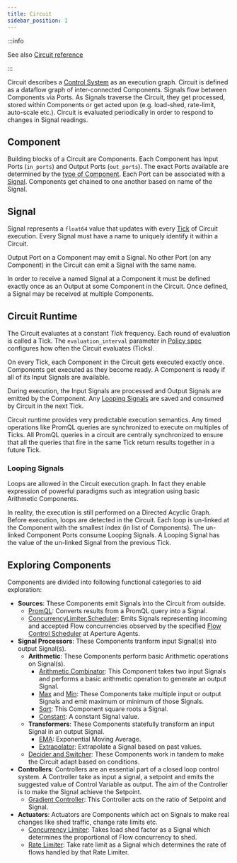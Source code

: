 ```yaml
---
title: Circuit
sidebar_position: 1
---
```


:::info

See also [Circuit reference][circuit-reference]

:::

Circuit describes a [Control System][control-system] as an execution graph.
Circuit is defined as a dataflow graph of inter-connected Components. Signals
flow between Components via Ports. As Signals traverse the Circuit, they get
processed, stored within Components or get acted upon (e.g. load-shed,
rate-limit, auto-scale etc.). Circuit is evaluated periodically in order to
respond to changes in Signal readings.

## Component

Building blocks of a Circuit are Components. Each Component has Input Ports
(`in_ports`) and Output Ports (`out_ports`). The exact Ports available are
determined by the [type of Component][exploring-components]. Each Port can be
associated with a [Signal][signal]. Components get chained to one another based
on name of the Signal.

## Signal

Signal represents a `float64` value that updates with every [Tick][tick] of
Circuit execution. Every Signal must have a name to uniquely identify it within
a Circuit.

Output Port on a Component may emit a Signal. No other Port (on any Component)
in the Circuit can emit a Signal with the same name.

In order to receive a named Signal at a Component it must be defined exactly
once as an Output at some Component in the Circuit. Once defined, a Signal may
be received at multiple Components.

## Circuit Runtime

The Circuit evaluates at a constant _Tick_ frequency. Each round of evaluation
is called a Tick. The `evaluation_interval` parameter in [Policy
spec][policy-reference] configures how often the Circuit evaluates (Ticks).

On every Tick, each Component in the Circuit gets executed exactly once.
Components get executed as they become ready. A Component is ready if all of its
Input Signals are available.

During execution, the Input Signals are processed and Output Signals are emitted
by the Component. Any [Looping Signals][looping-signals] are saved and consumed
by Circuit in the next Tick.

Circuit runtime provides very predictable execution semantics. Any timed
operations like PromQL queries are synchronized to execute on multiples of
Ticks. All PromQL queries in a circuit are centrally synchronized to ensure that
all the queries that fire in the same Tick return results together in a future
Tick.

### Looping Signals

Loops are allowed in the Circuit execution graph. In fact they enable expression
of powerful paradigms such as integration using basic Arithmetic Components.

In reality, the execution is still performed on a Directed Acyclic Graph. Before
execution, loops are detected in the Circuit. Each loop is un-linked at the
Component with the smallest index (in list of Components). The un-linked
Component Ports consume Looping Signals. A Looping Signal has the value of the
un-linked Signal from the previous Tick.

## Exploring Components

Components are divided into following functional categories to aid exploration:

- **Sources**: These Components emit Signals into the Circuit from outside.
  - [PromQL][promql-reference]: Converts results from a PromQL query into a
    Signal.
  - [ConcurrencyLimiter.Scheduler][scheduler-reference]: Emits Signals
    representing incoming and accepted Flow concurrencies observed by the
    specified [Flow Control Scheduler][flow-control-scheduler] at Aperture
    Agents.
- **Signal Processors**: These Components tranform input Signal(s) into output
  Signal(s).
  - **Arithmetic**: These Components perform basic Arithmetic operations on
    Signal(s).
    - [Arithmetic Combinator](/reference/configuration/policies.md#v1-arithmetic-combinator):
      This Component takes two input Signals and performs a basic arithmetic
      operation to generate an output Signal.
    - [Max](/reference/configuration/policies.md#v1-max) and
      [Min](/reference/configuration/policies.md#v1-min): These Components take
      multiple input or output Signals and emit maximum or minimum of those
      Signals.
    - [Sqrt](/reference/configuration/policies.md#v1-sqrt): This Component
      square roots a Signal.
    - [Constant](/reference/configuration/policies.md#v1-constant): A constant
      Signal value.
  - **Transformers**: These Components statefully transform an input Signal in
    an output Signal.
    - [EMA](/reference/configuration/policies.md#v1-e-m-a): Exponential Moving
      Average.
    - [Extrapolator](/reference/configuration/policies.md#v1-extrapolator):
      Extrapolate a Signal based on past values.
  - [Decider and Switcher](/reference/configuration/policies.md#v1-decider):
    These Components work in tandem to make the Circuit adapt based on
    conditions.
- **Controllers**: Controllers are an essential part of a closed loop control
  system. A Controller take as input a signal, a setpoint and emits the
  suggested value of Control Variable as output. The aim of the Controller is to
  make the Signal achieve the Setpoint.
  - [Gradient Controller](/reference/configuration/policies.md#v1-gradient-controller):
    This Controller acts on the ratio of Setpoint and Signal.
- **Actuators**: Actuators are Components which act on Signals to make real
  changes like shed traffic, change rate limits etc.
  - [Concurrency Limiter](/reference/configuration/policies.md#languagev1-concurrency-limiter):
    Takes load shed factor as a Signal which determines the proportional of Flow
    concurrency to shed.
  - [Rate Limiter](/reference/configuration/policies.md#languagev1-rate-limiter):
    Take rate limit as a Signal which determines the rate of flows handled by
    that Rate Limiter.

[control-system]: https://en.wikipedia.org/wiki/Control_system
[component-types]: /reference/configuration/policies.md#v1-component
[tick]: #runtime
[signal]: #signal
[looping-signals]: #looping-signals
[exploring-components]: #exploring-components
[policy-reference]: /reference/configuration/policies.md#v1-policy
[circuit-reference]: /reference/configuration/policies.md#v1-circuit
[promql-reference]: /reference/configuration/policies.md#v1-prom-q-l
[scheduler-reference]: /reference/configuration/policies.md#v1-scheduler
[flow-control-scheduler]:
  /concepts/flow-control/concurrency-limiter.md#scheduler
